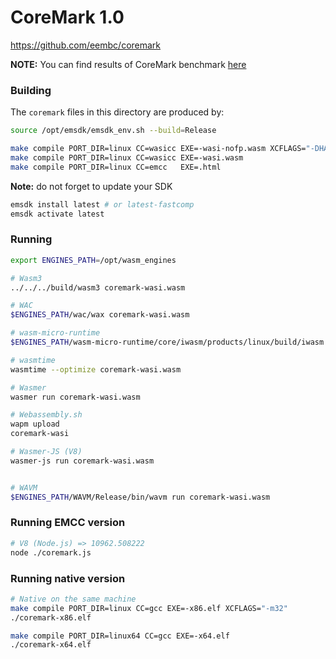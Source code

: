 # CoreMark 1.0

https://github.com/eembc/coremark

**NOTE:** You can find results of CoreMark benchmark [here](https://github.com/wasm3/wasm3/blob/master/PERFORMANCE.md)


### Building

The `coremark` files in this directory are produced by:

```sh
source /opt/emsdk/emsdk_env.sh --build=Release

make compile PORT_DIR=linux CC=wasicc EXE=-wasi-nofp.wasm XCFLAGS="-DHAS_FLOAT=0"
make compile PORT_DIR=linux CC=wasicc EXE=-wasi.wasm
make compile PORT_DIR=linux CC=emcc   EXE=.html
```

**Note:** do not forget to update your SDK
```sh
emsdk install latest # or latest-fastcomp
emsdk activate latest
```

### Running

```sh
export ENGINES_PATH=/opt/wasm_engines

# Wasm3
../../../build/wasm3 coremark-wasi.wasm

# WAC
$ENGINES_PATH/wac/wax coremark-wasi.wasm

# wasm-micro-runtime
$ENGINES_PATH/wasm-micro-runtime/core/iwasm/products/linux/build/iwasm coremark-wasi.wasm

# wasmtime
wasmtime --optimize coremark-wasi.wasm

# Wasmer
wasmer run coremark-wasi.wasm

# Webassembly.sh
wapm upload
coremark-wasi

# Wasmer-JS (V8)
wasmer-js run coremark-wasi.wasm


# WAVM
$ENGINES_PATH/WAVM/Release/bin/wavm run coremark-wasi.wasm
```

### Running EMCC version

```sh
# V8 (Node.js) => 10962.508222
node ./coremark.js
```

### Running native version

```sh
# Native on the same machine
make compile PORT_DIR=linux CC=gcc EXE=-x86.elf XCFLAGS="-m32"
./coremark-x86.elf

make compile PORT_DIR=linux64 CC=gcc EXE=-x64.elf
./coremark-x64.elf
```

